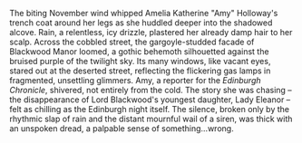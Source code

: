 The biting November wind whipped Amelia Katherine "Amy" Holloway's trench coat around her legs as she huddled deeper into the shadowed alcove. Rain, a relentless, icy drizzle, plastered her already damp hair to her scalp.  Across the cobbled street, the gargoyle-studded facade of Blackwood Manor loomed, a gothic behemoth silhouetted against the bruised purple of the twilight sky.  Its many windows, like vacant eyes, stared out at the deserted street, reflecting the flickering gas lamps in fragmented, unsettling glimmers.  Amy, a reporter for the *Edinburgh Chronicle*, shivered, not entirely from the cold.  The story she was chasing – the disappearance of Lord Blackwood's youngest daughter, Lady Eleanor – felt as chilling as the Edinburgh night itself.  The silence, broken only by the rhythmic slap of rain and the distant mournful wail of a siren, was thick with an unspoken dread, a palpable sense of something…wrong.
